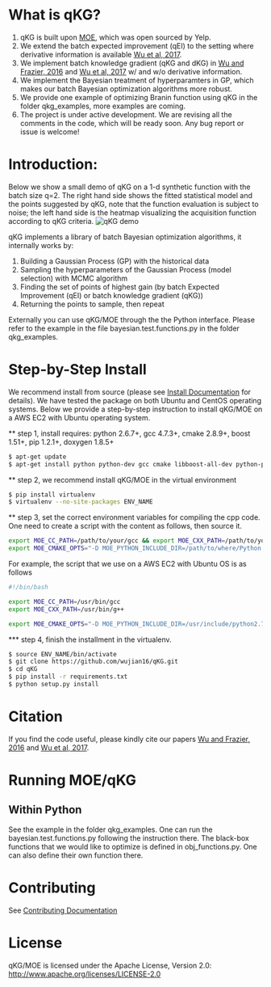 What is qKG?
====
1. qKG is built upon [MOE][1], which was open sourced by Yelp.
2. We extend the batch expected improvement (qEI) to the setting where derivative information is available [Wu et al, 2017][27].
3. We implement batch knowledge gradient (qKG and dKG) in [Wu and Frazier, 2016][26] and [Wu et al, 2017][27] w/ and w/o derivative information.
4. We implement the Bayesian treatment of hyperparamters in GP, which makes our batch Bayesian optimization algorithms more robust.
5. We provide one example of optimizing Branin function using qKG in the folder qkg_examples, more examples are coming.
6. The project is under active development. We are revising all the comments in the code, which will be ready soon. Any bug report or issue is welcome!

# Introduction:
Below we show a small demo of qKG on a 1-d synthetic function with the batch size q=2. The right hand side shows the fitted statistical model and the points suggested by qKG, note that the function evaluation is subject to noise; the left hand side is the heatmap visualizing the acquisition function according to qKG criteria.
![qKG demo](https://github.com/wujian16/qKG/blob/jianwu_9_cpp_KG_gradients/qkg-demo.gif)

qKG implements a library of batch Bayesian optimization algorithms, it internally works by:

1. Building a Gaussian Process (GP) with the historical data
2. Sampling the hyperparameters of the Gaussian Process (model selection) with MCMC algorithm
3. Finding the set of points of highest gain (by batch Expected Improvement (qEI) or batch knowledge gradient (qKG))
4. Returning the points to sample, then repeat

Externally you can use qKG/MOE through the the Python interface. Please refer to the example in the file bayesian.test.functions.py in the folder qkg_examples.

# Step-by-Step Install
We recommend install from source (please see [Install Documentation][7] for details). We have tested the package on both Ubuntu and CentOS operating systems. Below we provide a step-by-step instruction to install qKG/MOE on a AWS EC2 with Ubuntu operating system.

** step 1, install requires: python 2.6.7+, gcc 4.7.3+, cmake 2.8.9+, boost 1.51+, pip 1.2.1+, doxygen 1.8.5+

```bash
$ apt-get update
$ apt-get install python python-dev gcc cmake libboost-all-dev python-pip doxygen libblas-dev liblapack-dev gfortran git python-numpy python-scipy
```

** step 2, we recommend install qKG/MOE in the virtual environment

```bash
$ pip install virtualenv
$ virtualenv --no-site-packages ENV_NAME
```

** step 3, set the correct environment variables for compiling the cpp code. One need to create a script with the content as follows, then source it.
```bash
export MOE_CC_PATH=/path/to/your/gcc && export MOE_CXX_PATH=/path/to/your/g++
export MOE_CMAKE_OPTS="-D MOE_PYTHON_INCLUDE_DIR=/path/to/where/Python.h/is/found -D MOE_PYTHON_LIBRARY=/path/to/python/shared/library/object"
```
For example, the script that we use on a AWS EC2 with Ubuntu OS is as follows
```bash
#!/bin/bash

export MOE_CC_PATH=/usr/bin/gcc
export MOE_CXX_PATH=/usr/bin/g++

export MOE_CMAKE_OPTS="-D MOE_PYTHON_INCLUDE_DIR=/usr/include/python2.7 -D MOE_PYTHON_LIBRARY=/usr/lib/x86_64-linux-gnu/libpython2.7.so.1.0"
```

*** step 4, finish the installment in the virtualenv.
```bash
$ source ENV_NAME/bin/activate
$ git clone https://github.com/wujian16/qKG.git
$ cd qKG
$ pip install -r requirements.txt
$ python setup.py install
```

# Citation

If you find the code useful, please kindly cite our papers [Wu and Frazier, 2016][26] and [Wu et al, 2017][27].

# Running MOE/qKG
## Within Python
See the example in the folder qkg_examples. One can run the bayesian.test.functions.py following the instruction there. The black-box functions that we would like to optimize is defined in obj_functions.py. One can also define their own function there.

# Contributing
See [Contributing Documentation][8]

# License
qKG/MOE is licensed under the Apache License, Version 2.0: http://www.apache.org/licenses/LICENSE-2.0

[0]: https://www.youtube.com/watch?v=CC6qvzWp9_A
[1]: http://yelp.github.io/MOE/
[2]: http://yelp.github.io/MOE/moe.views.rest.html
[3]: http://github.com/Yelp/MOE/pulls
[4]: http://yelp.github.io/MOE/moe.views.rest.html#module-moe.views.rest.gp_ei
[5]: http://yelp.github.io/MOE/moe.easy_interface.html
[6]: http://docs.docker.io/
[7]: http://yelp.github.io/MOE/install.html
[8]: http://yelp.github.io/MOE/contributing.html
[9]: http://yelp.github.io/MOE/moe.optimal_learning.python.python_version.html
[10]: http://www.youtube.com/watch?v=CC6qvzWp9_A
[11]: http://www.slideshare.net/YelpEngineering/optimal-learning-for-fun-and-profit-with-moe
[12]: http://yelp.github.io/MOE/cpp_tree.html
[13]: http://yelp.github.io/MOE/examples.html
[14]: http://yelp.github.io/MOE/objective_functions.html
[15]: http://yelp.github.io/MOE/objective_functions.html#parameters
[16]: http://people.orie.cornell.edu/pfrazier/
[17]: http://www.orie.cornell.edu/
[18]: http://optimallearning.princeton.edu/
[19]: http://orfe.princeton.edu/
[20]: http://people.orie.cornell.edu/pfrazier/Presentations/2014.01.Lancaster.BGO.pdf
[21]: http://yelp.github.io/MOE/why_moe.html
[22]: http://stackoverflow.com/questions/10065526/github-how-to-make-a-fork-of-public-repository-private
[23]: http://google.github.io/styleguide/pyguide.html
[24]: https://google.github.io/styleguide/cppguide.html
[25]: http://yelp.github.io/MOE/contributing.html#making-a-pull-request
[26]: https://papers.nips.cc/paper/6307-the-parallel-knowledge-gradient-method-for-batch-bayesian-optimization
[27]: https://arxiv.org/abs/1703.04389

